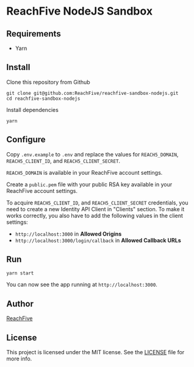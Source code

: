 # ReachFive NodeJS Sandbox

## Requirements

 * Yarn

## Install

Clone this repository from Github

    git clone git@github.com:ReachFive/reachfive-sandbox-nodejs.git
    cd reachfive-sandbox-nodejs

Install dependencies

    yarn

## Configure

Copy `.env.example` to `.env` and replace the values for `REACH5_DOMAIN`, `REACH5_CLIENT_ID`, and `REACH5_CLIENT_SECRET`.

`REACH5_DOMAIN` is available in your ReachFive account settings.

Create a `public.pem` file with your public RSA key available in your ReachFive account settings.

To acquire `REACH5_CLIENT_ID`, and `REACH5_CLIENT_SECRET` credentials, you need to create a new Identity API Client in "Clients" section.
To make it works correctly, you also have to add the following values in the client settings:
 * `http://localhost:3000` in **Allowed Origins**
 * `http://localhost:3000/login/callback` in **Allowed Callback URLs**

## Run

    yarn start

You can now see the app running at `http://localhost:3000`.

## Author

[ReachFive](https://reachfive.com)

## License

This project is licensed under the MIT license. See the [LICENSE](LICENSE) file for more info.
